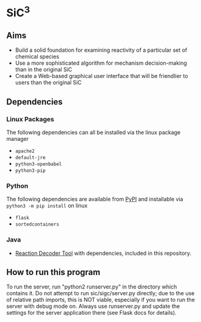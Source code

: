 # SiC<sup>3</sup>

## Aims

- Build a solid foundation for examining reactivity of a particular set of chemical species
- Use a more sophisticated algorithm for mechanism decision-making than in the original SiC
- Create a Web-based graphical user interface that will be friendlier to users than the original SiC

## Dependencies

### Linux Packages
The following dependencies can all be installed via the linux package manager

- `apache2`
- `default-jre`
- `python3-openbabel`
- `python3-pip`

### Python
The following dependencies are available from [PyPI](https://pypi.org/) and installable via `python3 -m pip install` on linux

- `flask`
- `sortedcontainers`

### Java

- [Reaction Decoder Tool](https://github.com/asad/ReactionDecoder) with dependencies, included in this repository.


## How to run this program
To run the server, run "python2 runserver.py" in the directory which contains it.
Do not attempt to run sic/sigc/server.py directly; due to the use of relative path imports, this is NOT viable, especially if you want to run the server with debug mode on.
Always use runserver.py and update the settings for the server application there (see Flask docs for details).